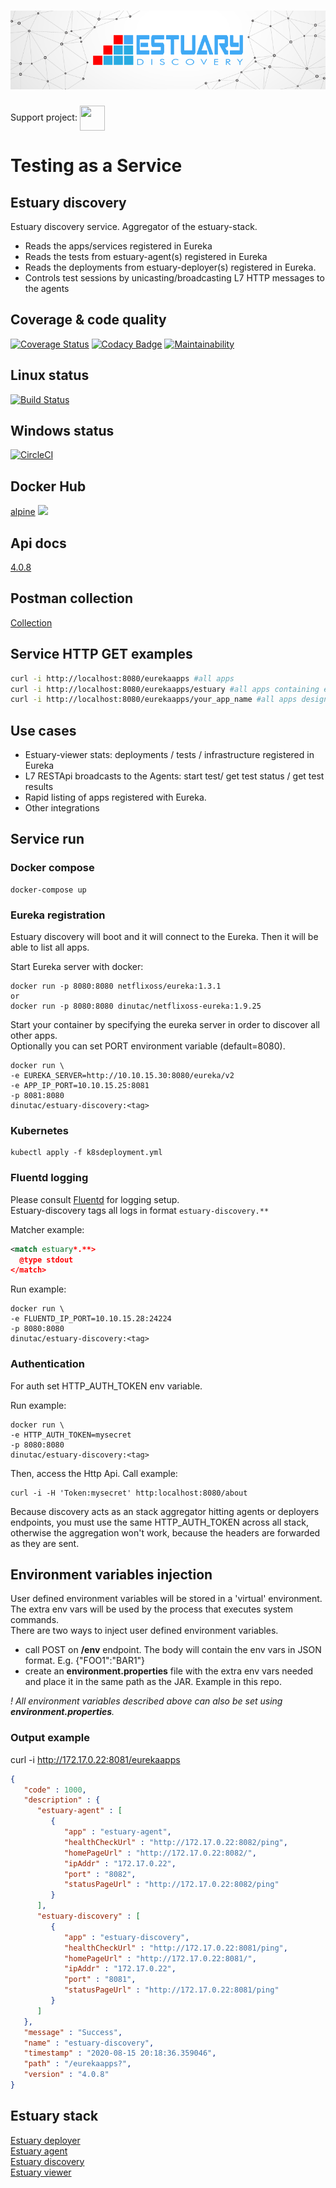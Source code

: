 <h1 align="center"><img src="./docs/images/banner_discovery.png" alt="Testing as a service"></h1>

Support project: <a href="https://paypal.me/catalindinuta?locale.x=en_US"><img src="https://lh3.googleusercontent.com/Y2_nyEd0zJftXnlhQrWoweEvAy4RzbpDah_65JGQDKo9zCcBxHVpajYgXWFZcXdKS_o=s180-rw" height="40" width="40" align="center"></a>   

# Testing as a Service
## Estuary discovery
Estuary discovery service. Aggregator of the estuary-stack. 
-   Reads the apps/services registered in Eureka  
-   Reads the tests from estuary-agent(s) registered in Eureka  
-   Reads the deployments from estuary-deployer(s) registered in Eureka.  
-   Controls test sessions by unicasting/broadcasting L7 HTTP messages to the agents  

## Coverage & code quality
[![Coverage Status](https://coveralls.io/repos/github/dinuta/estuary-discovery/badge.svg?branch=master)](https://coveralls.io/github/dinuta/estuary-discovery?branch=master)
[![Codacy Badge](https://api.codacy.com/project/badge/Grade/30ef547718d54f7485e57a5da936c557)](https://www.codacy.com/manual/dinuta/estuary-discovery?utm_source=github.com&amp;utm_medium=referral&amp;utm_content=dinuta/estuary-discovery&amp;utm_campaign=Badge_Grade)
[![Maintainability](https://api.codeclimate.com/v1/badges/b01d63081ceea125033b/maintainability)](https://codeclimate.com/github/dinuta/estuary-discovery/maintainability)

## Linux status
[![Build Status](https://travis-ci.org/dinuta/estuary-discovery.svg?branch=master)](https://travis-ci.org/dinuta/estuary-discovery)

## Windows status
[![CircleCI](https://circleci.com/gh/dinuta/estuary-discovery.svg?style=svg)](https://circleci.com/gh/dinuta/estuary-discovery)

## Docker Hub
[alpine](https://hub.docker.com/r/dinutac/estuary-discovery) ![](https://img.shields.io/docker/pulls/dinutac/estuary-discovery.svg)

## Api docs
[4.0.8](https://app.swaggerhub.com/apis/dinuta/estuary-discovery/4.0.8)

## Postman collection
[Collection](https://documenter.getpostman.com/view/2360061/SVmpY31g)

## Service HTTP GET examples
```bash
curl -i http://localhost:8080/eurekaapps #all apps  
curl -i http://localhost:8080/eurekaapps/estuary #all apps containing estuary  
curl -i http://localhost:8080/eurekaapps/your_app_name #all apps designated by your app name  
 ```

## Use cases
-   Estuary-viewer stats: deployments / tests / infrastructure registered in Eureka
-   L7 RESTApi broadcasts to the Agents: start test/ get test status / get test results  
-   Rapid listing of apps registered with Eureka.
-   Other integrations

## Service run

### Docker compose
    docker-compose up
    
### Eureka registration
Estuary discovery will boot and it will connect to the Eureka. Then it will be able to list all apps.

Start Eureka server with docker:

    docker run -p 8080:8080 netflixoss/eureka:1.3.1
    or
    docker run -p 8080:8080 dinutac/netflixoss-eureka:1.9.25

Start your container by specifying the eureka server in order to discover all other apps.  
Optionally you can set PORT environment variable (default=8080).  

    docker run \
    -e EUREKA_SERVER=http://10.10.15.30:8080/eureka/v2
    -e APP_IP_PORT=10.10.15.25:8081
    -p 8081:8080
    dinutac/estuary-discovery:<tag>
    
### Kubernetes
    kubectl apply -f k8sdeployment.yml

### Fluentd logging
Please consult [Fluentd](https://github.com/fluent/fluentd) for logging setup.  
Estuary-discovery tags all logs in format ```estuary-discovery.**```

Matcher example:  

```xml
<match estuary*.**>
  @type stdout
</match>
```

Run example:

    docker run \
    -e FLUENTD_IP_PORT=10.10.15.28:24224
    -p 8080:8080
    dinutac/estuary-discovery:<tag>

### Authentication
For auth set HTTP_AUTH_TOKEN env variable.  

Run example:
```shell script
docker run \
-e HTTP_AUTH_TOKEN=mysecret
-p 8080:8080
dinutac/estuary-discovery:<tag>
```
Then, access the Http Api. Call example:
```shell script
curl -i -H 'Token:mysecret' http:localhost:8080/about
```  
Because discovery acts as an stack aggregator hitting agents or deployers endpoints, you must use the same HTTP_AUTH_TOKEN 
across all stack, otherwise the aggregation won't work, because the headers are forwarded as they are sent.    

## Environment variables injection
User defined environment variables will be stored in a 'virtual' environment. The extra env vars will be used by the process that executes system commands.  
There are two ways to inject user defined environment variables.    
-   call POST on **/env** endpoint. The body will contain the env vars in JSON format. E.g. {"FOO1":"BAR1"}  
-   create an **environment.properties** file with the extra env vars needed and place it in the same path as the JAR. Example in this repo.  

*! All environment variables described above can also be set using **environment.properties**.*

### Output example
curl -i http://172.17.0.22:8081/eurekaapps
```json
{
   "code" : 1000,
   "description" : {
      "estuary-agent" : [
         {
            "app" : "estuary-agent",
            "healthCheckUrl" : "http://172.17.0.22:8082/ping",
            "homePageUrl" : "http://172.17.0.22:8082/",
            "ipAddr" : "172.17.0.22",
            "port" : "8082",
            "statusPageUrl" : "http://172.17.0.22:8082/ping"
         }
      ],
      "estuary-discovery" : [
         {
            "app" : "estuary-discovery",
            "healthCheckUrl" : "http://172.17.0.22:8081/ping",
            "homePageUrl" : "http://172.17.0.22:8081/",
            "ipAddr" : "172.17.0.22",
            "port" : "8081",
            "statusPageUrl" : "http://172.17.0.22:8081/ping"
         }
      ]
   },
   "message" : "Success",
   "name" : "estuary-discovery",
   "timestamp" : "2020-08-15 20:18:36.359046",
   "path" : "/eurekaapps?",
   "version" : "4.0.8"
}
```

## Estuary stack
[Estuary deployer](https://github.com/dinuta/estuary-deployer)  
[Estuary agent](https://github.com/dinuta/estuary-agent)  
[Estuary discovery](https://github.com/dinuta/estuary-discovery)  
[Estuary viewer](https://github.com/dinuta/estuary-viewer)  
